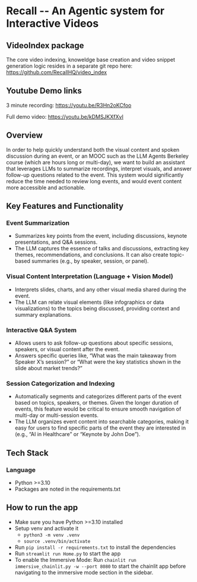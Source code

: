 # Recall -- An Agentic system for Interactive Videos

## VideoIndex package

The core video indexing, knoweldge base creation and video snippet generation logic resides in a separate
git repo here: https://github.com/RecallHQ/video_index

## Youtube Demo links

3 minute recording: https://youtu.be/R3Hn2oKCfoo

Full demo video: https://youtu.be/kDMSJKXfXvI

## **Overview**
In order to help quickly understand both the visual content and spoken discussion during an event, or an MOOC such as the LLM Agents Berkeley course (which are hours long or multi-day), we want to build an assistant that leverages LLMs to summarize recordings, interpret visuals, and answer follow-up questions related to the event. This system would significantly reduce the time needed to review long events, and would event content more accessible and actionable.

## **Key Features and Functionality**
### **Event Summarization** 
- Summarizes key points from the event, including discussions, keynote presentations, and Q&A sessions.
- The LLM captures the essence of talks and discussions, extracting key themes, recommendations, and conclusions. It can also create topic-based summaries (e.g., by speaker, session, or panel).

### **Visual Content Interpretation (Language + Vision Model)**
- Interprets slides, charts, and any other visual media shared during the event.
- The LLM can relate visual elements (like infographics or data visualizations) to the topics being discussed, providing context and summary explanations.

### **Interactive Q&A System**
- Allows users to ask follow-up questions about specific sessions, speakers, or visual content after the event.
- Answers specific queries like, “What was the main takeaway from Speaker X’s session?” or “What were the key statistics shown in the slide about market trends?”

### **Session Categorization and Indexing**
- Automatically segments and categorizes different parts of the event based on topics, speakers, or themes. Given the longer duration of events, this feature would be critical to ensure smooth navigation of multi-day or multi-session events.
- The LLM organizes event content into searchable categories, making it easy for users to find specific parts of the event they are interested in (e.g., “AI in Healthcare” or “Keynote by John Doe”).

## **Tech Stack**
### Language
- Python >=3.10
- Packages are noted in the requirements.txt

## **How to run the app**
- Make sure you have Python >=3.10 installed
- Setup venv and activate it
    * `python3 -m venv .venv`
    * `source .venv/bin/activate`
- Run `pip install -r requirements.txt` to install the dependencies
- Run `streamlit run Home.py` to start the app
- To enable the Immersive Mode: Run `chainlit run immersive_chainlit.py -w --port 8080` to start the chainlit app before navigating to the immersive mode section in the sidebar. 
